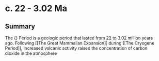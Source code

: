 # c. 22 - 3.02 Ma
## Summary

The {} Period is a geologic period that lasted from 22 to 3.02 million years ago. Following [[The Great Mammalian Expansion]] during [[The Cryogene Period]], increased volcanic activity raised the concentration of carbon dioxide in the atmosphere